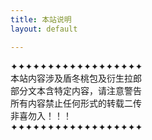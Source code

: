```yaml
---
title: 本站说明
layout: default

---  
```


✦✦✦✦✦✦✦✦✦✦✦✦✦✦✦✦✦✦  
本站内容涉及盾冬桃包及衍生拉郎   
部分文本含特定内容，请注意警告    
所有内容禁止任何形式的转载二传   
非喜勿入！！！  
✦✦✦✦✦✦✦✦✦✦✦✦✦✦✦✦✦✦
